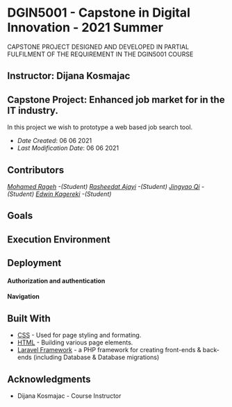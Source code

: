 # DGIN5001 - Capstone in Digital Innovation - 2021 Summer
CAPSTONE PROJECT DESIGNED AND DEVELOPED IN PARTIAL FULFILMENT OF THE REQUIREMENT IN THE DGIN5001 COURSE

<!--- The following README.md sample file was adapted from https://gist.github.com/PurpleBooth/109311bb0361f32d87a2#file-readme-template-md by Gabriella Mosquera for academic use ---> 
<!--- You may delete any comments in this sample README.md file. If needing to use as a .txt file then simply delete all comments, edit as needed, and save as a README.txt file --->
## Instructor: Dijana Kosmajac
## Capstone Project: Enhanced job market for in the IT industry.

In this project we wish to prototype a web based job search tool.

* *Date Created*: 06 06 2021
* *Last Modification Date*: 06 06 2021

## Contributors


*[Mohamed Rageh](mh801085@dal.ca) -(Student)*
*[Rasheedat Ajayi](Rasheedat.Ajayi@dal.ca) -(Student)*
*[Jingyao Qi](jn252976@dal.ca) -(Student)*
*[Edwin Kagereki](Kagereki@dal.ca) -(Student)*


<!---* [Edwin M. Kagereki](Kagereki@dal.ca) - *(Role)*
* [Name](email@dal.ca) - *(Role)*
* [Name](email@dal.ca) - *(Role)*
* [Name](email@dal.ca) - *(Role)*
* [Name](email@dal.ca) - *(Role)*--->




## Goals



## Execution Environment



## Deployment



#### Authorization and authentication




#### Navigation


## Built With

<!--- Provide a list of the frameworks used to build this application, your list should include the name of the framework used, the url where the framework is available for download and what the framework was used for, see the example below --->


* [CSS](https://developer.mozilla.org/en-US/docs/Web/CSS) - Used for page styling and formating.
* [HTML](https://html.com) - Building various page elements.
* [Laravel Framework](https://laravel.com) - a PHP framework for creating front-ends & back-ends (including Database & Database migrations) 


## Acknowledgments

* Dijana Kosmajac - Course Instructor

